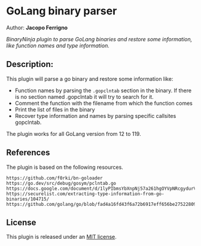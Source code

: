 # GoLang binary parser
Author: **Jacopo Ferrigno**

_BinaryNinja plugin to parse GoLang binaries and restore some information, like function names and type information._

## Description:

This plugin will parse a go binary and restore some information like:
- Function names by parsing the `.gopclntab` section in the binary. If there is no section named .gopclntab it will try to search for it.
- Comment the function with the filename from which the function comes
- Print the list of files in the binary
- Recover type information and names by parsing specific callsites gopclntab.

The plugin works for all GoLang version from 12 to 119.

## References

The plugin is based on the following resources.

	https://github.com/f0rki/bn-goloader
	https://go.dev/src/debug/gosym/pclntab.go
	https://docs.google.com/document/d/1lyPIbmsYbXnpNj57a261hgOYVpNRcgydurVQIyZOz_o/pub
	https://securelist.com/extracting-type-information-from-go-binaries/104715/
	https://github.com/golang/go/blob/fad4a16fd43f6a72b6917eff656be27522809074/src/reflect/type.go#L317


## License

This plugin is released under an [MIT license](./license).
